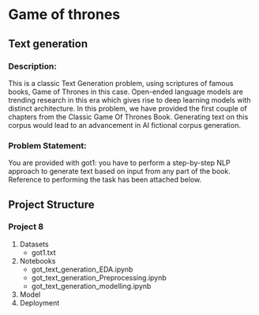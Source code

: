 # Game of thrones
## Text generation

### Description:
 This is a classic Text Generation problem, using scriptures of famous books, Game of Thrones in this case. Open-ended language models are trending research in this era which gives rise to deep learning models with distinct architecture. In this problem, we have provided the first couple of chapters from the Classic Game Of Thrones Book. Generating text on this corpus would lead to an advancement in AI fictional corpus generation.

### Problem Statement:
 You are provided with got1: you have to perform a step-by-step NLP approach to generate text based on input from any part of the book. Reference to performing the task has been attached below. 

## Project Structure
### Project 8
1. Datasets
    - got1.txt
2. Notebooks
    - got_text_generation_EDA.ipynb
    - got_text_generation_Preprocessing.ipynb
    - got_text_generation_modelling.ipynb
3. Model
4. Deployment
<br>

